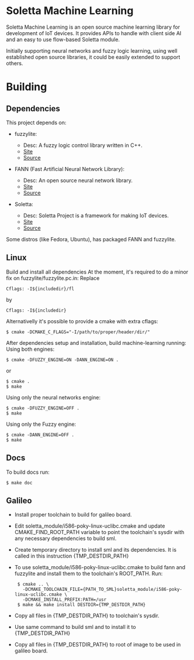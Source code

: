
# Soletta Machine Learning

Soletta Machine Learning is an open source machine learning library
for development of IoT devices.
It provides APIs to handle with client side AI and an easy to use flow-based
Soletta module.

Initially supporting neural networks and fuzzy logic learning,
using well established open source libraries, it could be easily
extended to support others.

# Building

## Dependencies

This project depends on:

 * fuzzylite:
    * Desc: A fuzzy logic control library written in C++.
    * [Site](http://www.fuzzylite.com/)
    * [Source](https://github.com/fuzzylite/fuzzylite.git)

 * FANN (Fast Artificial Neural Network Library):
    * Desc: An open source neural network library.
    * [Site](http://leenissen.dk/fann/wp/)
    * [Source](https://github.com/libfann/fann)

 * Soletta:
    * Desc: Soletta Project is a framework for making IoT devices.
    * [Site](https://solettaproject.org/)
    * [Source](https://github.com/solettaproject/soletta)

Some distros (like Fedora, Ubuntu), has packaged FANN and fuzzylite.

## Linux

Build and install all dependencies
At the moment, it's required to do a minor fix on fuzzylite/fuzzylite.pc.in:
Replace

    Cflags: -I${includedir}/fl

by

    Cflags: -I${includedir}

Alternativelly it's possible to provide a cmake with extra cflags:

    $ cmake -DCMAKE_C_FLAGS="-I/path/to/proper/header/dir/"


After dependencies setup and installation, build machine-learning running:
Using both engines:

    $ cmake -DFUZZY_ENGINE=ON -DANN_ENGINE=ON .

or

    $ cmake .
    $ make

Using only the neural networks engine:

    $ cmake -DFUZZY_ENGINE=OFF .
    $ make


Using only the Fuzzy engine:

    $ cmake -DANN_ENGINE=OFF .
    $ make

## Docs
To build docs run:

    $ make doc

## Galileo

 * Install proper toolchain to build for galileo board.
 * Edit soletta_module/i586-poky-linux-uclibc.cmake and update
   CMAKE_FIND_ROOT_PATH variable to point the toolchain's sysdir with any
   necessary dependencies to build sml.
 * Create temporary directory to install sml and its dependencies. It is
   called in this instruction {TMP_DESTDIR_PATH}
 * To use soletta_module/i586-poky-linux-uclibc.cmake to build fann and
   fuzzylite and install them to the toolchain's ROOT_PATH. Run:

        $ cmake .. \
          -DCMAKE_TOOLCHAIN_FILE={PATH_TO_SML}soletta_module/i586-poky-linux-uclibc.cmake \
          -DCMAKE_INSTALL_PREFIX:PATH=/usr
        $ make && make install DESTDIR={TMP_DESTDIR_PATH}

 * Copy all files in {TMP_DESTDIR_PATH} to toolchain's sysdir.
 * Use same command to build sml and to install it to {TMP_DESTDIR_PATH}
 * Copy all files in {TMP_DESTDIR_PATH} to root of image to be used in galileo
   board.
